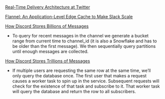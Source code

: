 [Real-Time Delivery Architecture at Twitter](https://www.infoq.com/presentations/Real-Time-Delivery-Twitter/)

[Flannel: An Application-Level Edge Cache to Make Slack Scale](https://slack.engineering/flannel-an-application-level-edge-cache-to-make-slack-scale/)

[How Discord Stores Billions of Messages](https://discord.com/blog/how-discord-stores-billions-of-messages)
- To query for recent messages in the channel we generate a bucket range from current time to channel_id (it is also a Snowflake and has to be older than the first message). We then sequentially query partitions until enough messages are collected.

[How Discord Stores Trillions of Messages](https://discord.com/blog/how-discord-stores-trillions-of-messages)
- If multiple users are requesting the same row at the same time, we’ll only query the database once. The first user that makes a request causes a worker task to spin up in the service. Subsequent requests will check for the existence of that task and subscribe to it. That worker task will query the database and return the row to all subscribers.
